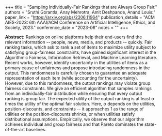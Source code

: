 +++
title = "Sampling Individually-Fair Rankings that are Always Group Fair."
authors = "Sruthi Gorantla, Anay Mehrotra, Amit Deshpande, Anand Louis:"
paper_link = "https://arxiv.org/abs/2306.11964"
publication_details = "ACM AIES-2023: 6th AAAI/ACM Conference on Artificial Intelligence, Ethics, and Society, 2023."
conference_date = "2023-08"
notes = ""
+++

<b>Abstract:</b>
Rankings on online platforms help their end-users find the relevant information -- people, news, media, and products -- quickly. Fair ranking tasks, which ask to rank a set of items to maximize utility subject to satisfying group-fairness constraints, have gained significant interest in the Algorithmic Fairness, Information Retrieval, and Machine Learning literature. Recent works, however, identify uncertainty in the utilities of items as a primary cause of unfairness and propose introducing randomness in the output. This randomness is carefully chosen to guarantee an adequate representation of each item (while accounting for the uncertainty). However, due to this randomness, the output rankings may violate group fairness constraints. We give an efficient algorithm that samples rankings from an individually-fair distribution while ensuring that every output ranking is group fair. The expected utility of the output ranking is at least α times the utility of the optimal fair solution. Here, α depends on the utilities, position-discounts, and constraints -- it approaches 1 as the range of utilities or the position-discounts shrinks, or when utilities satisfy distributional assumptions. Empirically, we observe that our algorithm achieves individual and group fairness and that Pareto dominates the state-of-the-art baselines.